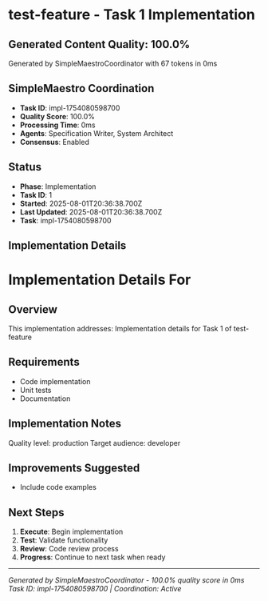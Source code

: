 # test-feature - Task 1 Implementation

## Generated Content Quality: 100.0%
Generated by SimpleMaestroCoordinator with 67 tokens in 0ms

## SimpleMaestro Coordination
- **Task ID**: impl-1754080598700
- **Quality Score**: 100.0%
- **Processing Time**: 0ms
- **Agents**: Specification Writer, System Architect
- **Consensus**: Enabled

## Status
- **Phase**: Implementation
- **Task ID**: 1
- **Started**: 2025-08-01T20:36:38.700Z
- **Last Updated**: 2025-08-01T20:36:38.700Z
- **Task**: impl-1754080598700

## Implementation Details
# Implementation Details For

## Overview
This implementation addresses: Implementation details for Task 1 of test-feature

## Requirements
- Code implementation
- Unit tests
- Documentation

## Implementation Notes
Quality level: production
Target audience: developer

## Improvements Suggested
- Include code examples

## Next Steps
1. **Execute**: Begin implementation
2. **Test**: Validate functionality
3. **Review**: Code review process
4. **Progress**: Continue to next task when ready

---
*Generated by SimpleMaestroCoordinator - 100.0% quality score in 0ms*
*Task ID: impl-1754080598700 | Coordination: Active*
